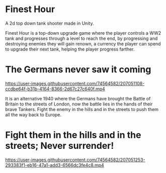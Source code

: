 # Finest Hour
 
A 2d top down tank shooter made in Unity.

Finest Hour is a top-down upgrade game where the player controls a WW2 tank and progresses through a level to reach the end, by progressing and destroying enemies they will gain renown, a currency the player can spend to upgrade their next tank, helping the player progress farther. 


# The Germans never saw it coming
https://user-images.githubusercontent.com/74564582/207051108-ccdbe64f-b31b-4164-8366-2d67c27c640f.mp4

It is an alternative 1940 where the Germans have brought the Battle of Britain to the streets of London, now the battle lies in the hands of their brave Tankers. Fight the enemy in the hills and in the streets to push them all the way back to Europe.  

# Fight them in the hills and in the streets; Never surrender!
https://user-images.githubusercontent.com/74564582/207051253-293383f1-eb16-47a1-add3-6566dc3fe4c8.mp4

